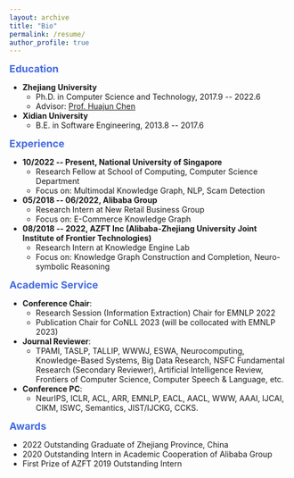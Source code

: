 ```yaml
---
layout: archive
title: "Bio"
permalink: /resume/
author_profile: true
---
```


<!-- ## Bio -->

<!-- ## Education -->
<font color=RoyalBlue size=4><b>Education</b></font>
* **Zhejiang University** 
  - Ph.D. in Computer Science and Technology, 2017.9 -- 2022.6
  - Advisor: [Prof. Huajun Chen](http://mypage.zju.edu.cn/huajun)
* **Xidian University**
  - B.E. in Software Engineering, 2013.8 -- 2017.6

<!-- ## Experience -->
<font color=RoyalBlue size=4><b>Experience</b></font>
* **10/2022 -- Present, National University of Singapore**
  - Research Fellow at School of Computing, Computer Science Department
  - Focus on: Multimodal Knowledge Graph, NLP, Scam Detection
* **05/2018 -- 06/2022, Alibaba Group**
  - Research Intern at New Retail Business Group
  - Focus on: E-Commerce Knowledge Graph
* **08/2018 -- 2022, AZFT Inc (Alibaba-Zhejiang University Joint Institute of Frontier Technologies)**
  - Research Intern at Knowledge Engine Lab
  - Focus on: Knowledge Graph Construction and Completion, Neuro-symbolic Reasoning

<!-- ## Academic Service -->
<font color=RoyalBlue size=4><b>Academic Service</b></font>
* **Conference Chair**:
  - Research Session (Information Extraction) Chair for EMNLP 2022
  <!-- - Research Session (AI for DB) Chair for ICDE 2023 -->
  - Publication Chair for CoNLL 2023 (will be collocated with EMNLP 2023)
* **Journal Reviewer**: 
  - TPAMI, TASLP, TALLIP, WWWJ, ESWA, Neurocomputing, Knowledge-Based Systems, Big Data Research, NSFC Fundamental Research (Secondary Reviewer), Artificial Intelligence Review, Frontiers of Computer Science, Computer Speech & Language, etc. 
  <!-- *TPAMI* (IEEE Transactions on Pattern Analysis and Machine Intelligence), *TASLP* (ACM/IEEE Transactions on Audio, Speech and Language Processing), *TALLIP* (ACM Transactions on Asian and Low-Resource Language Information Processing), *WWWJ* (World Wide Web Journal), *ESWA* (Expert Systems With Applications), *Neurocomputing*, *KBS* (Knowledge-Based Systems), Big Data Research, Artificial Intelligence Review, Frontiers of Computer Science, Computer Speech & Language, NSFC Fundamental Research (Secondary Reviewer), Journal of Computer Research and Development, Knowledge and Information Systems, Computational Intelligence.  -->
* **Conference PC**: 
  - NeurIPS, ICLR, ACL, ARR, EMNLP, EACL, AACL, WWW, AAAI, IJCAI, CIKM, ISWC, Semantics, JIST/IJCKG, CCKS. 
  <!-- - NeurIPS'23, ICLR'23/22, ACL'23/22/21/20, EMNLP'23/22/21, EACL'23, AACL'23/22/21, WWW'22, AAAI'23/22/21, IJCAI'23/21, ISWC'18, Semantics'18, JIST'19, CCKS'21.  -->

<!-- ## Awards -->
<font color=RoyalBlue size=4><b>Awards</b></font>
* 2022 Outstanding Graduate of Zhejiang Province, China
* 2020 Outstanding Intern in Academic Cooperation of Alibaba Group
* First Prize of AZFT 2019 Outstanding Intern
